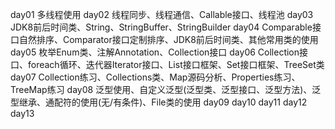 day01 多线程使用
day02 线程同步、线程通信、Callable接口、线程池
day03 JDK8前后时间类、String、StringBuffer、StringBuilder
day04 Comparable接口自然排序、Comparator接口定制排序、JDK8前后时间类、其他常用类的使用
day05 枚举Enum类、注解Annotation、Collection接口
day06 Collection接口、foreach循环、迭代器Iterator接口、List接口框架、Set接口框架、TreeSet类
day07 Collection练习、Collections类、Map源码分析、Properties练习、TreeMap练习
day08 泛型使用、自定义泛型(泛型类、泛型接口、泛型方法)、泛型继承、通配符的使用(无/有条件)、File类的使用
day09 
day10
day11
day12
day13